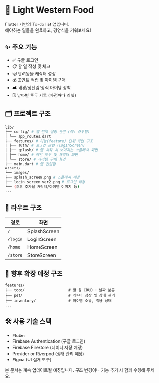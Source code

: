 # 🐾 Light Western Food

Flutter 기반의 To-do list 앱입니다.  
해야하는 일들을 완료하고, 경양식을 키워보세요!



## ✨ 주요 기능

- ✅ 구글 로그인  
- 📋 할 일 작성 및 체크  
- 🐱 반려동물 캐릭터 성장  
- 💰 포인트 적립 및 아이템 구매  
- 🛋 배경/장난감/장식 아이템 장착  
- 🗓 날짜별 투두 기록 (자정마다 리셋)  



## 🗂 프로젝트 구조

```bash
lib/
├── config/ # 앱 전체 설정 관련 (예: 라우팅)
│ └── app_routes.dart
├── features/ # 기능(feature) 단위 화면 구조
│ ├── auth/ # 로그인 관련 (LoginScreen)
│ ├── splash/ # 앱 시작 시 보여지는 스플래시 화면
│ ├── home/ # 메인 투두 및 캐릭터 화면
│ └── store/ # 아이템 구매 화면
├── main.dart # 앱 진입점
assets/
└── images/
├── splash_screen.png # 스플래시 배경
├── login_screen_ver2.png # 로그인 배경
└── (추후 추가될 캐릭터/아이템 이미지 등)
...
```



## 🧭 라우트 구조

| 경로      | 화면           |
|----------|---------------|
| `/`      | SplashScreen  |
| `/login` | LoginScreen   |
| `/home`  | HomeScreen    |
| `/store` | StoreScreen   |



## 🧩 향후 확장 예정 구조
```
features/
├── todo/                    # 할 일 CRUD + 날짜 분류
├── pet/                     # 캐릭터 성장 및 상태 관리
├── inventory/               # 아이템 소유, 착용 상태
...
```


## 🛠 사용 기술 스택

- Flutter
- Firebase Authentication (구글 로그인)
- Firebase Firestore (데이터 저장 예정)
- Provider or Riverpod (상태 관리 예정)
- Figma (UI 설계 도구)




본 문서는 계속 업데이트될 예정입니다.
구조 변경이나 기능 추가 시 함께 수정해 주세요.
